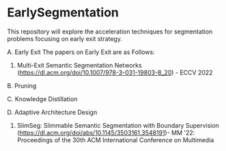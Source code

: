 # EarlySegmentation
This repository will explore the acceleration techniques for segmentation problems focusing on early exit strategy.

A. Early Exit
   The papers on Early Exit are as Follows:
   1. Multi-Exit Semantic Segmentation Networks (https://dl.acm.org/doi/10.1007/978-3-031-19803-8_20) - ECCV 2022
 
B. Pruning

C. Knowledge Distillation

D. Adaptive Architecture Design
   1. SlimSeg: Slimmable Semantic Segmentation with Boundary Supervision (https://dl.acm.org/doi/abs/10.1145/3503161.3548191)- MM '22: Proceedings of the 30th ACM International Conference on Multimedia
